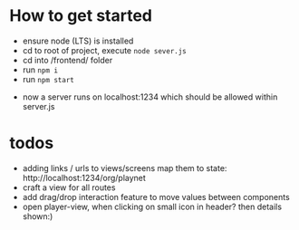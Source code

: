 # How to get started

-   ensure node (LTS) is installed
-   cd to root of project, execute `node sever.js`
-   cd into /frontend/ folder
-   run `npm i`
-   run `npm start`

*   now a server runs on localhost:1234 which should be allowed within server.js

# todos

-   adding links / urls to views/screens map them to state: http://localhost:1234/org/playnet
-   craft a view for all routes
-   add drag/drop interaction feature to move values between components
-   open player-view, when clicking on small icon in header? then details shown:)

